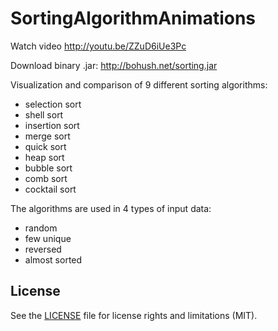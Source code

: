 SortingAlgorithmAnimations
==========================

Watch video http://youtu.be/ZZuD6iUe3Pc

Download binary .jar: http://bohush.net/sorting.jar

Visualization and comparison of 9 different sorting algorithms:
- selection sort
- shell sort
- insertion sort
- merge sort
- quick sort
- heap sort
- bubble sort
- comb sort
- cocktail sort

The algorithms are used in 4 types of input data:
- random
- few unique
- reversed
- almost sorted

## License

See the [LICENSE](LICENSE.txt) file for license rights and limitations (MIT).

